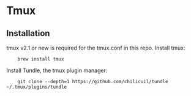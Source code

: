 Tmux
====

Installation
------------

tmux v2.1 or new is required for the tmux.conf in this repo.
Install tmux:

        brew install tmux

Install Tundle, the tmux plugin manager:

        git clone --depth=1 https://github.com/chilicuil/tundle ~/.tmux/plugins/tundle

